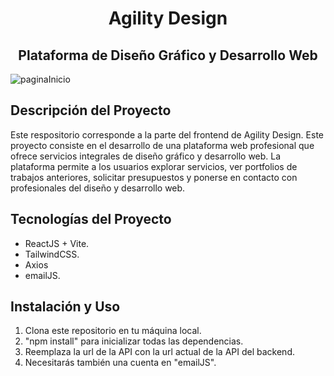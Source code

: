 <h1 align="center"> Agility Design </h1>
<h2 align="center">Plataforma de Diseño Gráfico y Desarrollo Web </h2>

![paginaInicio](https://github.com/LilinaG/agilityDesignB/blob/feature/readme/resources/assets/paginaInicio.png)

## Descripción del Proyecto
Este respositorio corresponde a la parte del frontend de Agility Design. Este proyecto consiste en el desarrollo de una plataforma web profesional que ofrece servicios integrales de diseño gráfico y desarrollo web. La plataforma permite a los usuarios explorar servicios, ver portfolios de trabajos anteriores, solicitar presupuestos y ponerse en contacto con profesionales del diseño y desarrollo web.

## Tecnologías del Proyecto

- ReactJS + Vite.
- TailwindCSS.
- Axios
- emailJS.

## Instalación y Uso

1. Clona este repositorio en tu máquina local.
2. "npm install" para inicializar todas las dependencias.
3. Reemplaza la url de la API con la url actual de la API del backend.
4. Necesitarás también una cuenta en "emailJS".


